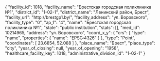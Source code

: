 {
    "facility_id": 1018,
    "facility_name": "Брестская городская поликлиника №1",
    "district_id": "1-02-1",
    "district_name": "Ленинский район, Брест",
    "facility_url": "http:\/\/brestgp1.by\/",
    "facility_address": "ул. Воровского",
    "facility_type": "0",
    "ap_1": "4",
    "name": "Брестская городская поликлиника №1",
    "state": "public institution",
    "stats": [],
    "med_id": 10214965,
    "address": "ул. Воровского",
    "coord_x_y": {
        "crs": {
            "type": "name",
            "properties": {
                "name": "EPSG:4326"
            }
        },
        "type": "Point",
        "coordinates": [
            23.6854,
            52.088
        ]
    },
    "place_name": "Брест",
    "place_type": "city",
    "year_of_closing": null,
    "year_of_opening": "1958",
    "healthcare_facility_key": 1018,
    "administrative_division_id": "1-02-1"
}